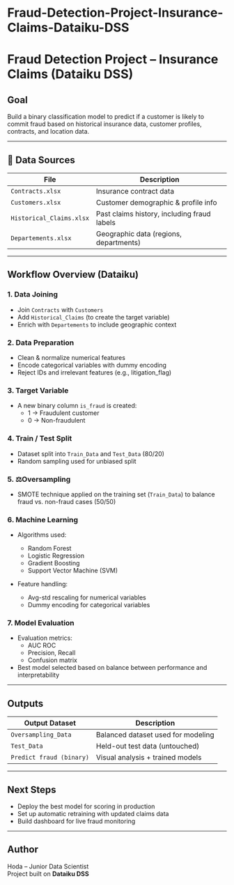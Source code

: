 # Fraud-Detection-Project-Insurance-Claims-Dataiku-DSS
#  Fraud Detection Project – Insurance Claims (Dataiku DSS)

##  Goal
Build a binary classification model to predict if a customer is likely to commit fraud based on historical insurance data, customer profiles, contracts, and location data.

---

## 📁 Data Sources

| File                  | Description                                |
|-----------------------|--------------------------------------------|
| `Contracts.xlsx`      | Insurance contract data                    |
| `Customers.xlsx`      | Customer demographic & profile info        |
| `Historical_Claims.xlsx` | Past claims history, including fraud labels |
| `Departements.xlsx`   | Geographic data (regions, departments)     |

---

## Workflow Overview (Dataiku)

### 1.  **Data Joining**
- Join `Contracts` with `Customers`
- Add `Historical_Claims` (to create the target variable)
- Enrich with `Departements` to include geographic context

### 2. **Data Preparation**
- Clean & normalize numerical features
- Encode categorical variables with dummy encoding
- Reject IDs and irrelevant features (e.g., litigation_flag)

### 3.  **Target Variable**
- A new binary column `is_fraud` is created:
  - 1 → Fraudulent customer
  - 0 → Non-fraudulent

### 4.  **Train / Test Split**
- Dataset split into `Train_Data` and `Test_Data` (80/20)
- Random sampling used for unbiased split

### 5. ⚖**Oversampling**
- SMOTE technique applied on the training set (`Train_Data`) to balance fraud vs. non-fraud cases (50/50)

### 6.  **Machine Learning**
- Algorithms used:
  - Random Forest 
  - Logistic Regression 
  - Gradient Boosting 
  - Support Vector Machine (SVM) 

- Feature handling:
  - Avg-std rescaling for numerical variables
  - Dummy encoding for categorical variables

### 7. **Model Evaluation**
- Evaluation metrics:
  - AUC ROC
  - Precision, Recall
  - Confusion matrix
- Best model selected based on balance between performance and interpretability

---

##  Outputs

| Output Dataset       | Description                         |
|----------------------|-------------------------------------|
| `Oversampling_Data`  | Balanced dataset used for modeling  |
| `Test_Data`          | Held-out test data (untouched)      |
| `Predict fraud (binary)` | Visual analysis + trained models |

---

##  Next Steps
- Deploy the best model for scoring in production
- Set up automatic retraining with updated claims data
- Build dashboard for live fraud monitoring

---

##  Author
Hoda – Junior Data Scientist  
Project built on **Dataiku DSS**  
